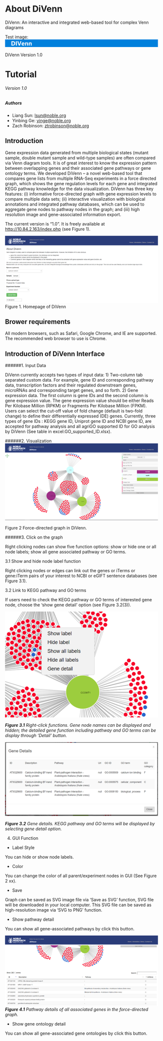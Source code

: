 # About DiVenn
DiVenn: An interactive and integrated web-based tool for complex Venn diagrams

Test image:
![alt text](./image/navbackground.png)

>>>>>>>>>>>>>>>>>>>>>>>>>>>>>>>>>>>>>>>>>>>>>>>>>>>>>>>>>>>>>>>>>>>>>>



DiVenn
Version 1.0
# Tutorial
###### Version 1.0

##### Authors
- Liang Sun: lsun@noble.org
- Yinbing Ge: yinge@noble.org
- Zach Robinson: ztrobinson@noble.org



 
## Introduction
Gene expression data generated from multiple biological states (mutant sample, double mutant sample and wild-type samples) are often compared via Venn diagram tools. It is of great interest to know the expression pattern between overlapping genes and their associated gene pathways or gene ontology terms. We developed DiVenn – a novel web-based tool that compares gene lists from multiple RNA-Seq experiments in a force directed graph, which shows the gene regulation levels for each gene and integrated KEGG pathway knowledge for the data visualization. DiVenn has three key features: (i) informative force-directed graph with gene expression levels to compare multiple data sets; (ii) interactive visualization with biological annotations and integrated pathway databases, which can be used to aggregate gene nodes to pathway nodes in the graph; and (iii) high resolution image and gene-associated information export.


The current version is “1.0”. 
It is freely available at http://10.84.2.163/index.php (see Figure 1). 

 
![Home Page](./image/tutorial/homepage.PNG)
 Figure 1. Homepage of DiVenn


## Brower requirements
All modern browsers, such as Safari, Google Chrome, and IE are supported. The recommended web browser to use is Chrome. 

## Introduction of DiVenn Interface
######1.	Input Data

DiVenn currently accepts two types of input data: 1) Two-column tab separated custom data. For example, gene ID and corresponding pathway data, transcription factors and their regulated downstream genes, microRNAs and corresponding target genes, and so forth. 2) Gene expression data. The first column is gene IDs and the second column is gene expression value. The gene expression value should be either Reads Per Kilobase Million (RPKM) or Fragments Per Kilobase Million (FPKM). Users can select the cut-off value of fold change (default is two-fold change) to define their differentially expressed (DE) genes. Currently, three types of gene IDs : KEGG gene ID, Uniprot gene ID  and NCBI gene ID, are accepted for pathway analysis and all agriGO  supported ID for GO analysis by DiVenn (See table in excel:GO_supported_ID.xlsx).


######2.	Visualization
![Visualization Example](./image/tutorial/force-directed-graph.PNG)

 
Figure 2 Force-directed graph in DiVenn.




######3.	Click on the graph

Right clicking nodes can show five function options: show or hide one or all node labels; show all gene associated pathway or GO terms.

3.1	Show and hide node label function

Right clicking nodes or edges can link out the genes or iTerms or gene:iTerm pairs of your interest to NCBI or eGIFT sentence databases (see Figure 3.1).

3.2	Link to KEGG pathway and GO terms

If users need to check the KEGG pathway or GO terms of interested gene node, choose the ‘show gene detail’ option (see Figure 3.2(3)).

 
![Right-Click Example](./image/tutorial/clickGraph.PNG)

_**Figure 3.1** Right-click functions. Gene node names can be displayed and hidden; the detailed gene function including pathway and GO terms can be display through ‘Detail’ button._


![Gene Detail Example](./image/tutorial/geneDetail.PNG)

_**Figure 3.2** Gene details. KEGG pathway and GO terms will be displayed by selecting gene detail option._

4.	GUI Function

-	Label Style

You can hide or show node labels. 

-	Color

You can change the color of all parent/experiment nodes in GUI (See Figure 2 xx).

-	Save

Graph can be saved as SVG image file via ‘Save as SVG’ function, SVG file will be downloaded in your local computer. This SVG file can be saved as high-resolution image via ‘SVG to PNG’ function. 

-	Show pathway detail

You can show all gene-associated pathways by click this button.
 
![Pathway Example](./image/tutorial/pathwayTable.PNG)
_**Figure 4.1** Pathway details of all associated genes in the force-directed graph._

-	Show gene ontology detail

You can show all gene-associated gene ontologies by click this button.



